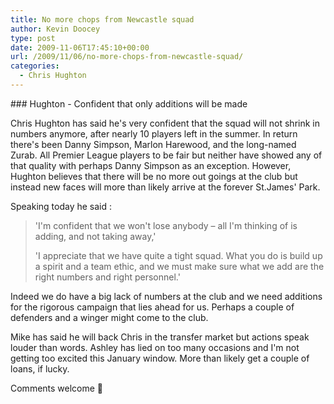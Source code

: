 ```yaml
---
title: No more chops from Newcastle squad
author: Kevin Doocey
type: post
date: 2009-11-06T17:45:10+00:00
url: /2009/11/06/no-more-chops-from-newcastle-squad/
categories:
  - Chris Hughton
---
```


### Hughton - Confident that only additions will be made

Chris Hughton has said he's very confident that the squad will not shrink in numbers anymore, after nearly 10 players left in the summer. In return there's been Danny Simpson, Marlon Harewood, and the long-named Zurab. All Premier League players to be fair but neither have showed any of that quality with perhaps Danny Simpson as an exception. However, Hughton  believes that there will be no more out goings at the club but instead new faces will more than likely arrive at the forever St.James' Park.

Speaking today he said :

> 'I'm confident that we won't lose anybody – all I'm thinking of is adding, and not taking away,'
>
> 'I appreciate that we have quite a tight squad. What you do is build up a spirit and a team ethic, and we must make sure what we add are the right numbers and right personnel.'

Indeed we do have a big lack of numbers at the club and we need additions for the rigorous campaign that lies ahead for us. Perhaps a couple of defenders and a winger might come to the club.

Mike has said he will back Chris in the transfer market but actions speak louder than words. Ashley has lied on too many occasions and I'm not getting too excited this January window. More than likely get a couple of loans, if lucky.

Comments welcome 🙂
